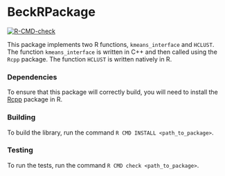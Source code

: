 # BeckRPackage

<!-- badges: start -->
[![R-CMD-check](https://github.com/cjb873/BeckRPackage/actions/workflows/R-CMD-check.yaml/badge.svg)](https://github.com/cjb873/BeckRPackage/actions/workflows/R-CMD-check.yaml)
<!-- badges: end -->


This package implements two R functions, `kmeans_interface` and `HCLUST`. The function `kmeans_interface` is written in C++ and then called using the `Rcpp` package. 
The function `HCLUST` is written natively in R.

### Dependencies
To ensure that this package will correctly build, you will need to install the [Rcpp](https://www.rcpp.org/) package in R.
### Building
To build the library, run the command `R CMD INSTALL <path_to_package>`.

### Testing
To run the tests, run the command `R CMD check <path_to_package>`.


